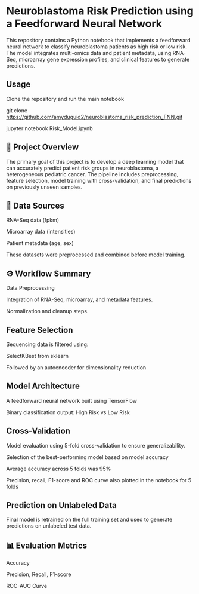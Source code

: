 # Neuroblastoma Risk Prediction using a Feedforward Neural Network
This repository contains a Python notebook that implements a feedforward neural network to classify neuroblastoma patients as high risk or low risk. The model integrates multi-omics data and patient metadata, using RNA-Seq, microarray gene expression profiles, and clinical features to generate predictions.

## Usage

Clone the repository and run the main notebook 

git clone https://github.com/amyduguid2/neuroblastoma_risk_prediction_FNN.git

jupyter notebook Risk_Model.ipynb

## 🧠 Project Overview
The primary goal of this project is to develop a deep learning model that can accurately predict patient risk groups in neuroblastoma, a heterogeneous pediatric cancer. The pipeline includes preprocessing, feature selection, model training with cross-validation, and final predictions on previously unseen samples.

## 📂   Data Sources
RNA-Seq data (fpkm)

Microarray data (intensities)

Patient metadata (age, sex)

These datasets were preprocessed and combined before model training.

## ⚙️ Workflow Summary
Data Preprocessing

Integration of RNA-Seq, microarray, and metadata features.

Normalization and cleanup steps.

## Feature Selection

Sequencing data is filtered using:

SelectKBest from sklearn

Followed by an autoencoder for dimensionality reduction

## Model Architecture

A feedforward neural network built using TensorFlow

Binary classification output: High Risk vs Low Risk

## Cross-Validation

Model evaluation using 5-fold cross-validation to ensure generalizability.

Selection of the best-performing model based on model accuracy

Average accuracy across 5 folds was 95%

Precision, recall, F1-score and ROC curve also plotted in the notebook for 5 folds

## Prediction on Unlabeled Data

Final model is retrained on the full training set and used to generate predictions on unlabeled test data.

## 📊 Evaluation Metrics
Accuracy

Precision, Recall, F1-score

ROC-AUC Curve
